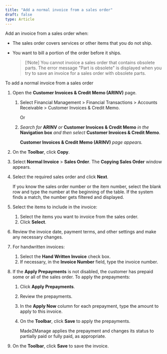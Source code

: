 ```yaml
---
title: "Add a normal invoice from a sales order"
draft: false
type: Article
---
```


Add an invoice from a sales order when:

-   The sales order covers services or other items that you do not ship.
-   You want to bill a portion of the order before it ships.

    > [!Note] You cannot invoice a sales order that contains obsolete parts. The error message "Part is obsolete" is displayed when you try to save an invoice for a sales order with obsolete parts.

To add a normal invoice from a sales order

1.  Open the **Customer Invoices & Credit Memo (ARINV)** page.

    1. Select Financial Management > Financial Transactions > Accounts Receivable > Customer Invoices & Credit Memo.

        Or

    1.  *Search for* **ARINV** *or* **Customer Invoices & Credit Memo** *in the* **Navigation box** *and then select* **Customer Invoices & Credit Memo**.

        **Customer Invoices & Credit Memo (ARINV)** *page appears.*

2.  On the **Toolbar**, click **Copy**.
3.  Select **Normal Invoice** > **Sales Order**. The **Copying Sales Order** window appears.
4.  Select the required sales order and click **Next**.

    If you know the sales order number or the item number, select the blank row and type the number at the beginning of the table. If the system finds a match, the number gets filtered and displayed.

5.  Select the items to include in the invoice:
    1.  Select the items you want to invoice from the sales order.
    1.  Click **Select**.
2.  Review the invoice date, payment terms, and other settings and make any necessary changes.
3.  For handwritten invoices:
    1.  Select the **Hand Written Invoice** check box.
    1.  If necessary, in the **Invoice Number** field, type the invoice number.
2.  If the **Apply Prepayments** is not disabled, the customer has prepaid some or all of the sales order. To apply the prepayments:
    1.  Click **Apply Prepayments**.
    1.  Review the prepayments.
    2.  In the **Apply Now** column for each prepayment, type the amount to apply to this invoice.
    3.  On the **Toolbar**, click **Save** to apply the prepayments.

        Made2Manage applies the prepayment and changes its status to partially paid or fully paid, as appropriate.

2.  On the **Toolbar**, click **Save** to save the invoice.